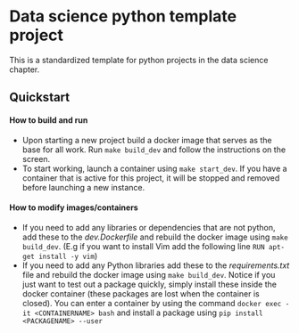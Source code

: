 # Data science python template project
This is a standardized template for python projects in the data science chapter.  

## Quickstart

#### How to build and run
* Upon starting a new project build a docker image that serves as the base for all work. Run `make build_dev` and follow the instructions on the screen.
* To start working, launch a container using `make start_dev`. If you have a container that is active for this project, it will be stopped and removed before launching a new instance.
#### How to modify images/containers
* If you need to add any libraries or dependencies that are not python, add these to the *dev.Dockerfile* and rebuild the docker image using `make build_dev`. (E.g if you want to install Vim add the following line `RUN apt-get install -y vim`)
* If you need to add any Python libraries add these to the *requirements.txt* file and rebuild the docker image using `make build_dev`. Notice if you just want to test out a package quickly, simply install these inside the docker container (these packages are lost when the container is closed). You can enter a container by using the command `docker exec -it <CONTAINERNAME> bash` and install a package using `pip install <PACKAGENAME> --user`